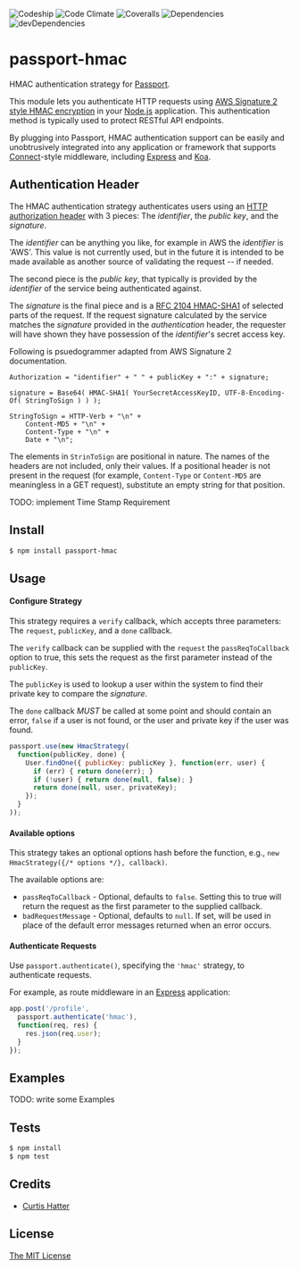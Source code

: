 ![Codeship](https://img.shields.io/codeship/fcf8b260-3d6a-0133-c3bb-22d459b325ce.svg)
![Code Climate](https://img.shields.io/codeclimate/github/chatter/passport-hmac.svg)
![Coveralls](https://img.shields.io/coveralls/chatter/passport-hmac.svg)
![Dependencies](https://img.shields.io/david/chatter/passport-hmac.svg)
![devDependencies](https://img.shields.io/david/dev/chatter/passport-hmac.svg)

# passport-hmac
HMAC authentication strategy for [Passport](http://passportjs.org).

This module lets you authenticate HTTP requests using [AWS Signature 2 style
HMAC encryption](http://docs.aws.amazon.com/AmazonS3/latest/dev/RESTAuthentication.html)
in your [Node.js](http://nodejs.org) application. This authentication method is
typically used to protect RESTful API endpoints.

By plugging into Passport, HMAC authentication support can be easily and
unobtrusively integrated into any application or framework that supports
[Connect](http://www.senchalabs.org/connect/)-style middleware, including
[Express](http://expressjs.com/) and [Koa](http://koajs.com).

## Authentication Header
The HMAC authentication strategy authenticates users using an [HTTP authorization
header](http://www.w3.org/Protocols/rfc2616/rfc2616-sec14.html#sec14.8) with 3
pieces: The _identifier_, the _public key_, and the _signature_.

The _identifier_ can be anything you like, for example in AWS the _identifier_
is 'AWS'. This value is not currently used, but in the future it is intended to
be made available as another source of validating the request -- if needed.

The second piece is the _public key_, that typically is provided by the
_identifier_ of the service being authenticated against.

The _signature_ is the final piece and is a
[RFC 2104 HMAC-SHA1](https://www.ietf.org/rfc/rfc2104.txt) of selected parts of
the request. If the request signature calculated by the service matches the
_signature_ provided in the _authentication_ header, the requester will have
shown they have possession of the _identifier_'s secret access key.

Following is psuedogrammer adapted from AWS Signature 2 documentation.
```
Authorization = "identifier" + " " + publicKey + ":" + signature;

signature = Base64( HMAC-SHA1( YourSecretAccessKeyID, UTF-8-Encoding-Of( StringToSign ) ) );

StringToSign = HTTP-Verb + "\n" +
	Content-MD5 + "\n" +
	Content-Type + "\n" +
	Date + "\n";
```

The elements in `StrinToSign` are positional in nature. The names of the headers
are not included, only their values. If a positional header is not present in
the request (for example, `Content-Type` or `Content-MD5` are meaningless in a
GET request), substitute an empty string for that position.

TODO: implement Time Stamp Requirement

## Install

```bash
$ npm install passport-hmac
```

## Usage

#### Configure Strategy

This strategy requires a `verify` callback, which accepts three parameters: The
`request`, `publicKey`, and a `done` callback.

The `verify` callback can be supplied with the `request` the `passReqToCallback`
option to true, this sets the request as the first parameter instead of the
`publicKey`.

The `publicKey` is used to lookup a user within the system to find their private
key to compare the _signature_.

The `done` callback *MUST* be called at some point and should contain an error,
`false` if a user is not found, or the user and private key if the user was
found.

```js
passport.use(new HmacStrategy(
  function(publicKey, done) {
    User.findOne({ publicKey: publicKey }, function(err, user) {
      if (err) { return done(err); }
      if (!user) { return done(null, false); }
      return done(null, user, privateKey);
    });
  }
));
```

#### Available options

This strategy takes an optional options hash before the function, e.g.,
`new HmacStrategy({/* options */}, callback)`.

The available options are:

* `passReqToCallback` - Optional, defaults to `false`. Setting this to true will
return the request as the first parameter to the supplied callback.
* `badRequestMessage` - Optional, defaults to `null`. If set, will be used in
place of the default error messages returned when an error occurs.

#### Authenticate Requests

Use `passport.authenticate()`, specifying the `'hmac'` strategy, to authenticate
requests.

For example, as route middleware in an [Express](http://expressjs.com/)
application:

```js
app.post('/profile',
  passport.authenticate('hmac'),
  function(req, res) {
    res.json(req.user);
  }
});
```

## Examples

TODO: write some Examples

## Tests

```bash
$ npm install
$ npm test
```

## Credits

  - [Curtis Hatter](http://github.com/curtishatter)

## License

[The MIT License](http://opensource.org/licenses/MIT)
